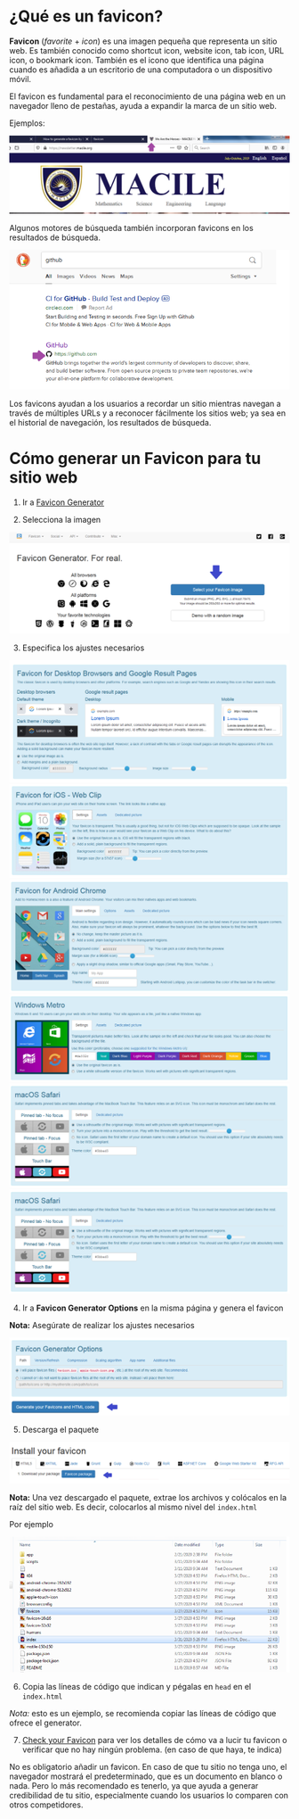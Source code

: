 
# ¿Qué es un favicon?

**Favicon** (*favorite* + *icon*) es una imagen pequeña que representa un sitio web. Es también conocido como shortcut icon, website icon, tab icon, URL icon, o bookmark icon. También es el icono que identifica una página cuando es añadida a un escritorio de una computadora o un dispositivo móvil.

El favicon es fundamental para el reconocimiento de una página web en un navegador lleno de pestañas, ayuda a expandir la marca de un sitio web. 

Ejemplos:

![ajustesFavicon1](images/ejemplo-favicon-1.png)

Algunos motores de búsqueda también incorporan favicons en los resultados de búsqueda. 

![ajustesFavicon1](images/ejemplo-favicon-2.png)

Los favicons ayudan a los usuarios a recordar un sitio mientras navegan a través de múltiples URLs y a reconocer fácilmente los sitios web; ya sea en el historial de navegación, los resultados de búsqueda.


# Cómo generar un Favicon para tu sitio web

1. Ir a [Favicon Generator](https://realfavicongenerator.net/)

2. Selecciona la imagen

![selectImage](images/selectImage.png)

3. Especifica los ajustes necesarios

![ajustesFavicon1](images/ajustesFavicon1.png)
![ajustesFavicon2](images/ajustesFavicon2.png)
![ajustesFavicon3](images/ajustesFavicon3.png)
![ajustesFavicon4](images/ajustesFavicon4.png)
![ajustesFavicon5](images/ajustesFavicon5.png)
![ajustesFavicon6](images/ajustesFavicon6.png)

4. Ir a **Favicon Generator Options** en la misma página
y genera el favicon

**Nota:** Asegúrate de realizar los ajustes necesarios

![generarFavicon](images/generarFavicon.png)

5. Descarga el paquete

![descargarFavicon](images/descargarFavicon.png)

**Nota:** Una vez descargado el paquete, extrae los archivos y colócalos
en la raíz del sitio web. Es decir, colocarlos al mismo nivel del `index.html`

Por ejemplo

![archivosFavicon](images/archivosFavicon.png)

6. Copia las líneas de código que indican y pégalas en `head` en el `index.html`

    <link rel="apple-touch-icon" sizes="180x180" href="/apple-touch-icon.png">
    <link rel="icon" type="image/png" sizes="32x32" href="/favicon-32x32.png">
    <link rel="icon" type="image/png" sizes="16x16" href="/favicon-16x16.png">
    <link rel="manifest" href="/site.webmanifest">
    <link rel="mask-icon" href="/safari-pinned-tab.svg" color="#5bbad5">
    <meta name="msapplication-TileColor" content="#da532c">
    <meta name="theme-color" content="#ffffff">

*Nota:* esto es un ejemplo, se recomienda copiar las líneas de código que ofrece el generator.

7. [Check your Favicon](https://realfavicongenerator.net/favicon_checker) para ver los detalles de cómo va a lucir tu favicon o verificar que no hay ningún problema. (en caso de que haya, te indica)

No es obligatorio añadir un favicon. En caso de que tu sitio no tenga uno, el navegador mostrará el predeterminado, que es un documento en blanco o nada. Pero lo más recomendado es tenerlo, ya que ayuda a generar credibilidad de tu sitio, especialmente cuando los usuarios lo comparen con otros competidores. 